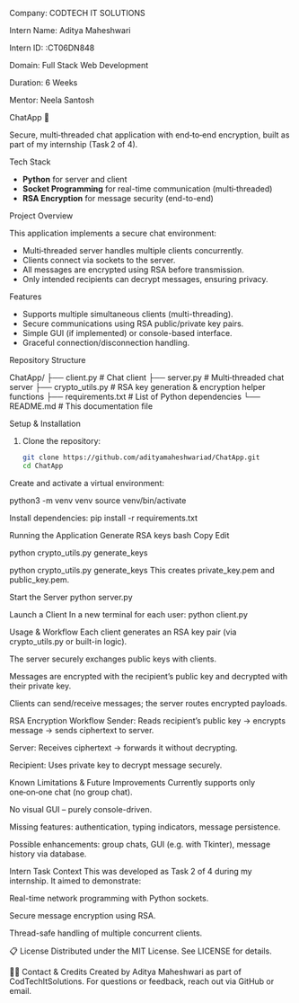 Company: CODTECH IT SOLUTIONS

Intern Name: Aditya Maheshwari

Intern ID: :CT06DN848

Domain: Full Stack Web Development

Duration: 6 Weeks

Mentor: Neela Santosh

 ChatApp 🚀

Secure, multi‑threaded chat application with end‑to‑end encryption, built as part of my internship (Task 2 of 4).

 Tech Stack

- **Python** for server and client
- **Socket Programming** for real-time communication (multi‑threaded)
- **RSA Encryption** for message security (end-to-end)

 Project Overview

This application implements a secure chat environment:

- Multi‑threaded server handles multiple clients concurrently.
- Clients connect via sockets to the server.
- All messages are encrypted using RSA before transmission.
- Only intended recipients can decrypt messages, ensuring privacy.

 Features

- Supports multiple simultaneous clients (multi-threading).
- Secure communications using RSA public/private key pairs.
- Simple GUI (if implemented) or console-based interface.
- Graceful connection/disconnection handling.

 Repository Structure

ChatApp/
├── client.py # Chat client
├── server.py # Multi‑threaded chat server
├── crypto_utils.py # RSA key generation & encryption helper functions
├── requirements.txt # List of Python dependencies
└── README.md # This documentation file


 Setup & Installation

1. Clone the repository:
   ```bash
   git clone https://github.com/adityamaheshwariad/ChatApp.git
   cd ChatApp
   
Create and activate a virtual environment:

python3 -m venv venv
source venv/bin/activate

Install dependencies:
pip install -r requirements.txt

Running the Application
 Generate RSA keys
bash
Copy
Edit

python crypto_utils.py generate_keys

python crypto_utils.py generate_keys
This creates private_key.pem and public_key.pem.

Start the Server
python server.py


Launch a Client
In a new terminal for each user:
python client.py


 Usage & Workflow
Each client generates an RSA key pair (via crypto_utils.py or built-in logic).

The server securely exchanges public keys with clients.

Messages are encrypted with the recipient’s public key and decrypted with their private key.

Clients can send/receive messages; the server routes encrypted payloads.

 RSA Encryption Workflow
Sender: Reads recipient’s public key → encrypts message → sends ciphertext to server.

Server: Receives ciphertext → forwards it without decrypting.

Recipient: Uses private key to decrypt message securely.

 Known Limitations & Future Improvements
Currently supports only one‑on‑one chat (no group chat).

No visual GUI – purely console-driven.

Missing features: authentication, typing indicators, message persistence.

Possible enhancements: group chats, GUI (e.g. with Tkinter), message history via database.

 Intern Task Context
This was developed as Task 2 of 4 during my internship. It aimed to demonstrate:

Real-time network programming with Python sockets.

Secure message encryption using RSA.

Thread-safe handling of multiple concurrent clients.

📋 License
Distributed under the MIT License. See LICENSE for details.

🙋‍♂️ Contact & Credits
Created by Aditya Maheshwari as part of CodTechItSolutions.
For questions or feedback, reach out via GitHub or email.







